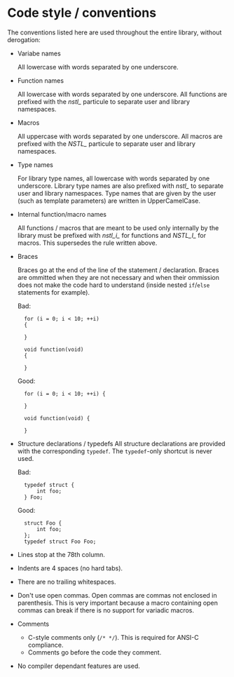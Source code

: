 # Code style / conventions
The conventions listed here are used throughout the entire library, without
derogation:

* Variabe names

    All lowercase with words separated by one underscore.

* Function names

    All lowercase with words separated by one underscore. All functions are
    prefixed with the _nstl\__ particule to separate user and library
    namespaces.

* Macros

    All uppercase with words separated by one underscore. All macros are
    prefixed with the _NSTL\__ particule to separate user and library
    namespaces.

* Type names

    For library type names, all lowercase with words separated by one
    underscore. Library type names are also prefixed with _nstl\__ to separate
    user and library namespaces. Type names that are given by the user
    (such as template parameters) are written in UpperCamelCase.

* Internal function/macro names

    All functions / macros that are meant to be used only internally
    by the library must be prefixed with _nstl\_i\__ for functions and
    _NSTL\_I\__ for macros. This supersedes the rule written above.

* Braces

    Braces go at the end of the line of the statement / declaration. Braces
    are ommitted when they are not necessary and when their ommission does not
    make the code hard to understand (inside nested `if`/`else` statements for
    example).

    Bad:

        for (i = 0; i < 10; ++i)
        {

        }

        void function(void)
        {

        }


    Good:

        for (i = 0; i < 10; ++i) {

        }

        void function(void) {

        }

* Structure declarations / typedefs
    All structure declarations are provided with the corresponding
    `typedef`. The `typedef`-only shortcut is never used.

    Bad:

        typedef struct {
            int foo;
        } Foo;


    Good:

        struct Foo {
            int foo;
        };
        typedef struct Foo Foo;

* Lines stop at the 78th column.

* Indents are 4 spaces (no hard tabs).

* There are no trailing whitespaces.

* Don't use open commas. Open commas are commas not enclosed in parenthesis.
  This is very important because a macro containing open commas can break if
  there is no support for variadic macros.

* Comments
    - C-style comments only (`/* */`). This is required for ANSI-C compliance.
    - Comments go before the code they comment.

* No compiler dependant features are used.
